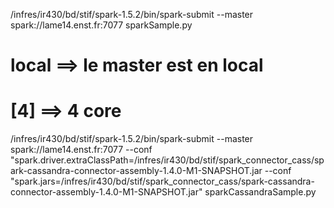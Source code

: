 /infres/ir430/bd/stif/spark-1.5.2/bin/spark-submit --master spark://lame14.enst.fr:7077 sparkSample.py
# local ==> le master est en local
# [4] ==> 4 core
/infres/ir430/bd/stif/spark-1.5.2/bin/spark-submit --master spark://lame14.enst.fr:7077 --conf "spark.driver.extraClassPath=/infres/ir430/bd/stif/spark_connector_cass/spark-cassandra-connector-assembly-1.4.0-M1-SNAPSHOT.jar --conf "spark.jars=/infres/ir430/bd/stif/spark_connector_cass/spark-cassandra-connector-assembly-1.4.0-M1-SNAPSHOT.jar" sparkCassandraSample.py

